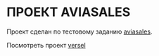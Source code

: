# ПРОЕКТ AVIASALES

Проект сделан по тестовому заданию [aviasales](https://github.com/KosyanMedia/test-tasks/tree/master/aviasales_frontend).

Посмотреть проект [versel](https://aviasales-psi-seven.vercel.app/)